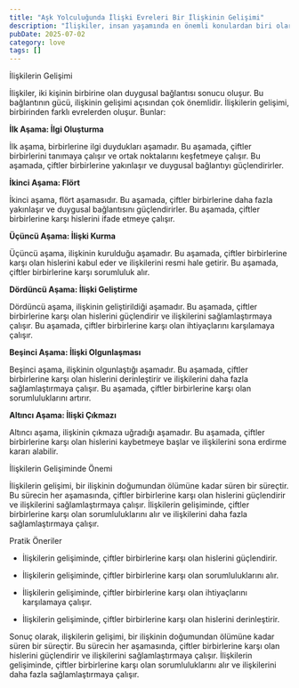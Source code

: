 ```yaml
---
title: "Aşk Yolculuğunda İlişki Evreleri Bir İlişkinin Gelişimi"
description: "İlişkiler, insan yaşamında en önemli konulardan biri olarak görülür. Birbirlerini seven çiftler, ilişkilerini geliştirmek ve sağlamlaştırmak için çeşitli evr..."
pubDate: 2025-07-02
category: love
tags: []
---
```


İlişkilerin Gelişimi

İlişkiler, iki kişinin birbirine olan duygusal bağlantısı sonucu oluşur. Bu bağlantının gücü, ilişkinin gelişimi açısından çok önemlidir. İlişkilerin gelişimi, birbirinden farklı evrelerden oluşur. Bunlar:

**İlk Aşama: İlgi Oluşturma**

İlk aşama, birbirlerine ilgi duydukları aşamadır. Bu aşamada, çiftler birbirlerini tanımaya çalışır ve ortak noktalarını keşfetmeye çalışır. Bu aşamada, çiftler birbirlerine yakınlaşır ve duygusal bağlantıyı güçlendirirler.

**İkinci Aşama: Flört**

İkinci aşama, flört aşamasıdır. Bu aşamada, çiftler birbirlerine daha fazla yakınlaşır ve duygusal bağlantısını güçlendirirler. Bu aşamada, çiftler birbirlerine karşı hislerini ifade etmeye çalışır.

**Üçüncü Aşama: İlişki Kurma**

Üçüncü aşama, ilişkinin kurulduğu aşamadır. Bu aşamada, çiftler birbirlerine karşı olan hislerini kabul eder ve ilişkilerini resmi hale getirir. Bu aşamada, çiftler birbirlerine karşı sorumluluk alır.

**Dördüncü Aşama: İlişki Geliştirme**

Dördüncü aşama, ilişkinin geliştirildiği aşamadır. Bu aşamada, çiftler birbirlerine karşı olan hislerini güçlendirir ve ilişkilerini sağlamlaştırmaya çalışır. Bu aşamada, çiftler birbirlerine karşı olan ihtiyaçlarını karşılamaya çalışır.

**Beşinci Aşama: İlişki Olgunlaşması**

Beşinci aşama, ilişkinin olgunlaştığı aşamadır. Bu aşamada, çiftler birbirlerine karşı olan hislerini derinleştirir ve ilişkilerini daha fazla sağlamlaştırmaya çalışır. Bu aşamada, çiftler birbirlerine karşı olan sorumluluklarını artırır.

**Altıncı Aşama: İlişki Çıkmazı**

Altıncı aşama, ilişkinin çıkmaza uğradığı aşamadır. Bu aşamada, çiftler birbirlerine karşı olan hislerini kaybetmeye başlar ve ilişkilerini sona erdirme kararı alabilir.

İlişkilerin Gelişiminde Önemi

İlişkilerin gelişimi, bir ilişkinin doğumundan ölümüne kadar süren bir süreçtir. Bu sürecin her aşamasında, çiftler birbirlerine karşı olan hislerini güçlendirir ve ilişkilerini sağlamlaştırmaya çalışır. İlişkilerin gelişiminde, çiftler birbirlerine karşı olan sorumluluklarını alır ve ilişkilerini daha fazla sağlamlaştırmaya çalışır.

Pratik Öneriler

* İlişkilerin gelişiminde, çiftler birbirlerine karşı olan hislerini güçlendirir.

* İlişkilerin gelişiminde, çiftler birbirlerine karşı olan sorumluluklarını alır.

* İlişkilerin gelişiminde, çiftler birbirlerine karşı olan ihtiyaçlarını karşılamaya çalışır.

* İlişkilerin gelişiminde, çiftler birbirlerine karşı olan hislerini derinleştirir.

Sonuç olarak, ilişkilerin gelişimi, bir ilişkinin doğumundan ölümüne kadar süren bir süreçtir. Bu sürecin her aşamasında, çiftler birbirlerine karşı olan hislerini güçlendirir ve ilişkilerini sağlamlaştırmaya çalışır. İlişkilerin gelişiminde, çiftler birbirlerine karşı olan sorumluluklarını alır ve ilişkilerini daha fazla sağlamlaştırmaya çalışır.